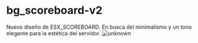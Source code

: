 # bg_scoreboard-v2
Nuevo diseño de ESX_SCOREBOARD. En busca del minimalismo y un tono elegante para la estética del servidor. 
![unknown](https://user-images.githubusercontent.com/91369659/180738766-50de3ff6-a09c-4f34-bdea-ddb766aa3e17.png)
